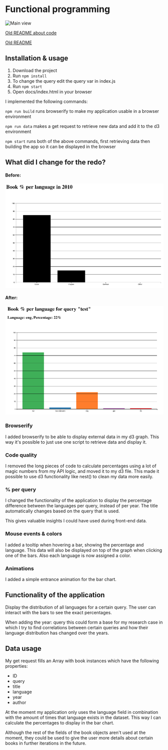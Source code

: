 # Functional programming

![Main view](./img/image1.png)

[Old README about code](README-code.md)

[Old README](README-old.md)

## Installation & usage

1. Download the project
2. Run `npm install`
3. To change the query edit the query var in index.js
4. Run `npm start`
5. Open docs/index.html in your browser

I implemented the following commands:

`npm run build` runs browserify to make my application usable in a browser environment

`npm run data` makes a get request to retrieve new data and add it to the d3 environment

`npm start` runs both of the above commands, first retrieving data then building the app so it can be displayed in the browser

## What did I change for the redo?

#### Before:

![Main view](screenshot2010.png)

#### After:

![Main view](screenshotNew.png)

### Browserify

I added browserify to be able to display external data in my d3 graph. This way it's possible to just use one script to retrieve data and display it.

### Code quality

I removed the long pieces of code to calculate percentages using a lot of magic numbers from my API logic, and moved it to my d3 file. This made it possible to use d3 functionality like nest() to clean my data more easily.

### % per query

I changed the functionality of the application to display the percentage difference between the languages per query, instead of per year. The title automatically changes based on the query that is used.

This gives valuable insights I could have used during front-end data.

### Mouse events & colors

I added a tooltip when hovering a bar, showing the percentage and language. This data will also be displayed on top of the graph when clicking one of the bars. Also each language is now assigned a color.

### Animations

I added a simple entrance animation for the bar chart.

## Functionality of the application

Display the distribution of all languages for a certain query. The user can interact with the bars to see the exact percentages.

When adding the year: query this could form a base for my research case in which I try to find correlations between certain queries and how their language distribution has changed over the years.

## Data usage

My get request fills an Array with book instances which have the following properties:

- ID
- query
- title
- language
- year
- author

At the moment my application only uses the language field in combination with the amount of times that language exists in the dataset. This way I can calculate the percentages to display in the bar chart.

Although the rest of the fields of the book objects aren't used at the moment, they could be used to give the user more details about certain books in further iterations in the future.
